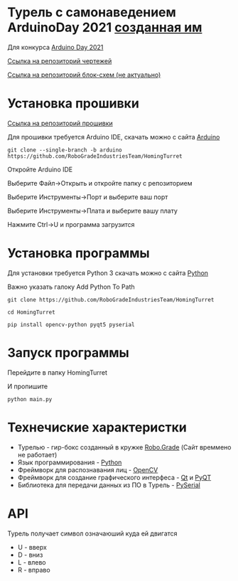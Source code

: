 # Турель с самонаведением ArduinoDay 2021 [созданная им](https://github.com/TheEnderOfficial)

Для конкурса [Arduino Day 2021](https://vk.com/arduinday2021_rostov_on_don)

[Ссылка на репозиторий чертежей](https://github.com/RoboGradeIndustriesTeam/HomingTurret/tree/schemes)

[Ссылка на репозиторий блок-схем (не актуально)](https://github.com/RoboGradeIndustriesTeam/HomingTurret/tree/diagrams)

# Установка прошивки
[Ссылка на репозиторий прошивки](https://github.com/RoboGradeIndustriesTeam/HomingTurret/tree/arduino)

Для прошивки требуется Arduino IDE, скачать можно с сайта [Arduino](https://arduino.cc)
```
git clone --single-branch -b arduino https://github.com/RoboGradeIndustriesTeam/HomingTurret
```
Откройте Arduino IDE

Выберите Файл->Открыть и откройте папку с репозиторием

Выберите Инструменты->Порт и выберите ваш порт

Выберите Инструменты->Плата и выберите вашу плату

Нажмите Ctrl->U и программа загрузится


# Установка программы
Для установки требуется Python 3 скачать можно с сайта [Python](https://python.org)

Важно указать галоку Add Python To Path
```
git clone https://github.com/RoboGradeIndustriesTeam/HomingTurret
```
```
cd HomingTurret
```
```
pip install opencv-python pyqt5 pyserial
```

# Запуск программы
Перейдите в папку HomingTurret

И пропишите
```
python main.py
```

# Технечиские характеристки
+ Турелью - гир-бокс созданный в кружке [Robo.Grade](https://robograde.ru/) (Сайт времмено не работает)
+ Язык программирования - [Python](https://python.org/)
+ Фреймворк для распознавания лиц - [OpenCV](https://opencv.org/)
+ Фреймворк для создание графического интерфеса - [Qt](https://qt.io) и [PyQT](https://ru.wikipedia.org/wiki/PyQt)
+ Библиотека для передачи данных из ПО в Турель - [PySerial](https://pypi.org/project/pyserial/)


# API
Турель получает символ означаюший куда ей двигатся
+ U - вверх
+ D - вниз
+ L - влево
+ R - вправо
